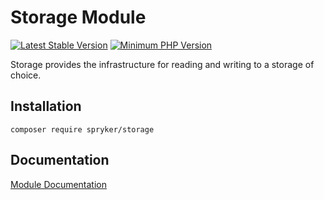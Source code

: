 # Storage Module
[![Latest Stable Version](https://poser.pugx.org/spryker/storage/v/stable.svg)](https://packagist.org/packages/spryker/storage)
[![Minimum PHP Version](https://img.shields.io/badge/php-%3E%3D%207.4-8892BF.svg)](https://php.net/)

Storage provides the infrastructure for reading and writing to a storage of choice.

## Installation

```
composer require spryker/storage
```

## Documentation

[Module Documentation](https://docs.spryker.com)
